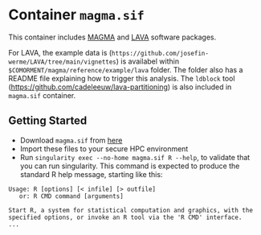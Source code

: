 # Container `magma.sif`

This container includes [MAGMA](https://ctg.cncr.nl/software/magma) and [LAVA](https://ctg.cncr.nl/software/lava) software packages.

For LAVA, the example data is  (``https://github.com/josefin-werme/LAVA/tree/main/vignettes``) is availabel within ``$COMORMENT/magma/reference/example/lava`` folder. The folder also has a README file explaining how to trigger this analysis.
The ``ldblock`` tool (https://github.com/cadeleeuw/lava-partitioning) is also included in ``magma.sif`` container.

## Getting Started

* Download ``magma.sif`` from [here](https://github.com/comorment/magma/tree/main/containers)
* Import these files to your secure HPC environment
* Run ``singularity exec --no-home magma.sif R --help``, to validate that you can run singularity. This command is expected to produce the standard R help message, starting like this:

```
Usage: R [options] [< infile] [> outfile]
   or: R CMD command [arguments]

Start R, a system for statistical computation and graphics, with the  
specified options, or invoke an R tool via the 'R CMD' interface.
...
```

